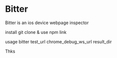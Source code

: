 # Bitter
Bitter is an ios device webpage inspector

install 
git clone & use npm link

usage
bitter test_url chrome_debug_ws_url result_dir


Thks
